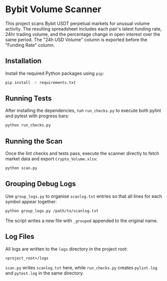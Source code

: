 # Bybit Volume Scanner

This project scans Bybit USDT perpetual markets for unusual volume activity.
The resulting spreadsheet includes each pair's latest funding rate, 24​hr trading volume,
and the percentage change in open interest over the same period.
The "24h USD Volume" column is exported before the "Funding Rate" column.

## Installation

Install the required Python packages using `pip`:

```bash
pip install -r requirements.txt
```

## Running Tests

After installing the dependencies, run `run_checks.py` to execute
both pylint and pytest with progress bars:

```bash
python run_checks.py
```

## Running the Scan

Once the lint checks and tests pass, execute the scanner directly to fetch
market data and export `Crypto_Volume.xlsx`:

```bash
python scan.py
```

## Grouping Debug Logs

Use `group_logs.py` to organise `scanlog.txt` entries so that all lines for
each symbol appear together:

```bash
python group_logs.py /path/to/scanlog.txt
```

The script writes a new file with `_grouped` appended to the original name.

## Log Files

All logs are written to the `logs` directory in the project root:

```
<project_root>/logs
```

`scan.py` writes `scanlog.txt` here, while `run_checks.py` creates
`pylint.log` and `pytest.log` in the same directory.


